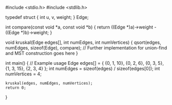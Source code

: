 #include <stdio.h>
#include <stdlib.h>

typedef struct {
    int u, v, weight;
} Edge;

int compare(const void *a, const void *b) {
    return ((Edge *)a)->weight - ((Edge *)b)->weight;
}

void kruskal(Edge edges[], int numEdges, int numVertices) {
    qsort(edges, numEdges, sizeof(Edge), compare);
    // Further implementation for union-find and MST construction goes here
}

int main() {
    // Example usage
    Edge edges[] = { {0, 1, 10}, {0, 2, 6}, {0, 3, 5}, {1, 3, 15}, {2, 3, 4} };
    int numEdges = sizeof(edges) / sizeof(edges[0]);
    int numVertices = 4;

    kruskal(edges, numEdges, numVertices);
    return 0;
}
